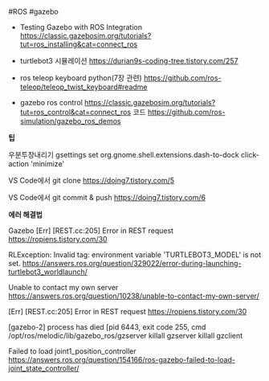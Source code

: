 
#ROS
#gazebo 
- Testing Gazebo with ROS Integration
https://classic.gazebosim.org/tutorials?tut=ros_installing&cat=connect_ros

- turtlebot3 시뮬레이션
https://durian9s-coding-tree.tistory.com/257

- ros teleop keyboard python(7장 관련)
https://github.com/ros-teleop/teleop_twist_keyboard#readme


- gazebo ros control
https://classic.gazebosim.org/tutorials?tut=ros_control&cat=connect_ros
코드
https://github.com/ros-simulation/gazebo_ros_demos






**************팁**************

우분투창내리기
gsettings set org.gnome.shell.extensions.dash-to-dock click-action 'minimize'

VS Code에서 git clone
https://doing7.tistory.com/5

VS Code에서 git commit & push
https://doing7.tistory.com/6




**************에러 해결법**************

Gazebo [Err] [REST.cc:205] Error in REST request
https://ropiens.tistory.com/30

RLException: Invalid <arg> tag: environment variable 'TURTLEBOT3_MODEL' is not set.
https://answers.ros.org/question/329022/error-during-launching-turtlebot3_worldlaunch/

Unable to contact my own server
https://answers.ros.org/question/10238/unable-to-contact-my-own-server/

[Err] [REST.cc:205] Error in REST request
https://ropiens.tistory.com/30

[gazebo-2] process has died [pid 6443, exit code 255, cmd /opt/ros/melodic/lib/gazebo_ros/gzserver
killall gzserver 
killall gzclient

Failed to load joint1_position_controller
https://answers.ros.org/question/154166/ros-gazebo-failed-to-load-joint_state_controller/

